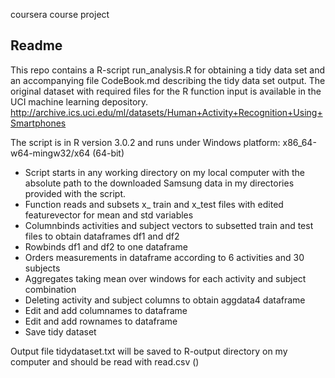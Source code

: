 
coursera course project

## Readme

This repo contains a R-script run_analysis.R for obtaining a tidy data set and an accompanying file CodeBook.md describing the tidy data set output.
The original dataset with required files for the R function input is available in the UCI machine learning depository. http://archive.ics.uci.edu/ml/datasets/Human+Activity+Recognition+Using+Smartphones

The script is in R version 3.0.2 and runs under Windows platform: x86_64-w64-mingw32/x64 (64-bit)

- Script starts in any working directory on my local computer with the absolute path to the downloaded Samsung data in my  directories provided with the script. 
- Function reads and subsets x_ train and x_test files with edited featurevector for mean and std variables 
- Columnbinds activities and subject vectors to subsetted train and test files to obtain dataframes df1 and df2
- Rowbinds df1 and df2  to one dataframe 
- Orders measurements in dataframe according to 6 activities and 30 subjects
- Aggregates taking mean over windows for each activity and subject combination
- Deleting activity and subject columns to obtain aggdata4 dataframe 
- Edit and add columnames to dataframe
- Edit and add rownames to dataframe
- Save tidy dataset

Output  file tidydataset.txt will be saved to R-output directory on my computer and should be read with read.csv ()


